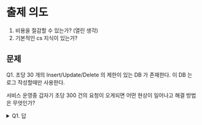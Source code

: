 # 출제 의도
1. 비용을 절감할 수 있는가? (열린 생각)
2. 기본적인 cs 지식이 있는가?
## 문제
Q1. 초당 30 개의 Insert/Update/Delete 의 제한이 있는 DB 가 존재한다. 이 DB 는 로그 작성할때만 사용한다.

서비스 운영중 갑자기 초당 300 건의 요청이 오게되면 어떤 현상이 일어나고 해결 방법은 무엇인가?
<details><summary>Q1. 답</summary>
<pre>
Message queue 와 같은 곳에 데이터를 담아두고 초당 30 개씩 처리하는 로직을 작성한다. (로그는 즉시 작성되지 않아도 되기 때문이다.)
</pre>
</details>